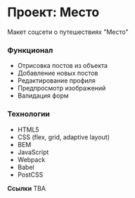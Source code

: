 # Проект: Место

Макет соцсети о путешествиях "Место"

### Функционал

- Отрисовка постов из объекта
- Добавление новых постов
- Редактирование профиля
- Предпросмотр изображений
- Валидация форм

### Технологии

- HTML5
- CSS (flex, grid, adaptive layout)
- BEM
- JavaScript
- Webpack
- Babel
- PostCSS

**Ссылки**
TBA
